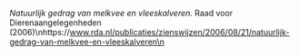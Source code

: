*Natuurlijk gedrag van melkvee en vleeskalveren.* Raad voor Dierenaangelegenheden (2006)\nhttps://www.rda.nl/publicaties/zienswijzen/2006/08/21/natuurlijk-gedrag-van-melkvee-en-vleeskalveren\n